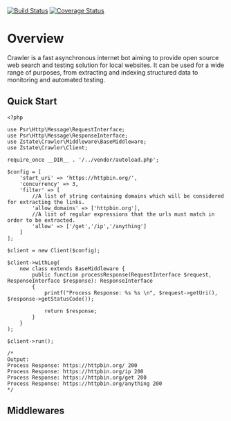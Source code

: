 [![Build Status](https://travis-ci.org/zstate/crawler.svg?branch=master)](https://travis-ci.org/zstate/crawler)
[![Coverage Status](https://coveralls.io/repos/github/zstate/crawler/badge.svg)](https://coveralls.io/github/zstate/crawler)

# Overview

Crawler is a fast asynchronous internet bot aiming to provide open source web search and testing solution for local websites.
It can be used for a wide range of purposes, from extracting and indexing structured data to monitoring and automated testing.


## Quick Start

    <?php
    
    use Psr\Http\Message\RequestInterface;
    use Psr\Http\Message\ResponseInterface;
    use Zstate\Crawler\Middleware\BaseMiddleware;
    use Zstate\Crawler\Client;
    
    require_once __DIR__ . '/../vendor/autoload.php';
    
    $config = [
        'start_uri' => 'https://httpbin.org/',
        'concurrency' => 3,
        'filter' => [
            //A list of string containing domains which will be considered for extracting the links.
            'allow_domains' => ['httpbin.org'],
            //A list of regular expressions that the urls must match in order to be extracted.
            'allow' => ['/get','/ip','/anything']
        ]
    ];
    
    $client = new Client($config);
    
    $client->withLog(
        new class extends BaseMiddleware {
            public function processResponse(RequestInterface $request, ResponseInterface $response): ResponseInterface
            {
                printf("Process Response: %s %s \n", $request->getUri(), $response->getStatusCode());
    
                return $response;
            }
        }
    );
    
    $client->run();
    
    /* 
    Output:
    Process Response: https://httpbin.org/ 200 
    Process Response: https://httpbin.org/ip 200 
    Process Response: https://httpbin.org/get 200 
    Process Response: https://httpbin.org/anything 200
    */
    
## Middlewares





